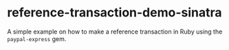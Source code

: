 reference-transaction-demo-sinatra
==================================

A simple example on how to make a reference transaction in Ruby using the `paypal-express` gem.
